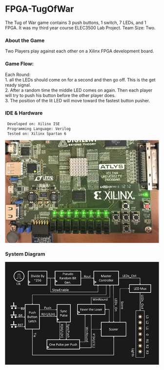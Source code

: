 # FPGA-TugOfWar
The Tug of War game contains 3 push buttons, 1 switch, 7 LEDs, and 1 FPGA.
It was my third year course ELEC3500 Lab Project.
Team Size: Two.

### About the Game
Two Players play against each other on a Xilinx FPGA development board.

### Game Flow:
Each Round:
    </br> 1. all the LEDs should come on for a second and then go off.
        This is the get ready signal.
    </br> 2. After a random time the middle LED comes on again.
        Then each player will try to push his button before the other player does.
    </br> 3. The position of the lit LED will move toward the fastest button pusher.


### IDE & Hardware
     Developed on: Xilinx ISE
     Programming Language: Verilog
     Tested on: Xilinx Spartan 6
<img src="https://github.com/CCinCapital/FPGA-TugOfWar/blob/master/forREADME/Slide2-min.JPG"></img>

### System Diagram
<img src="https://github.com/CCinCapital/FPGA-TugOfWar/blob/master/forREADME/Slide3-min.JPG"></img>

